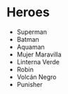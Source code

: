 # Heroes

* Superman
* Batman
* Aquaman
* Mujer Maravilla
* Linterna Verde
* Robin
* Volcán Negro
* Punisher
